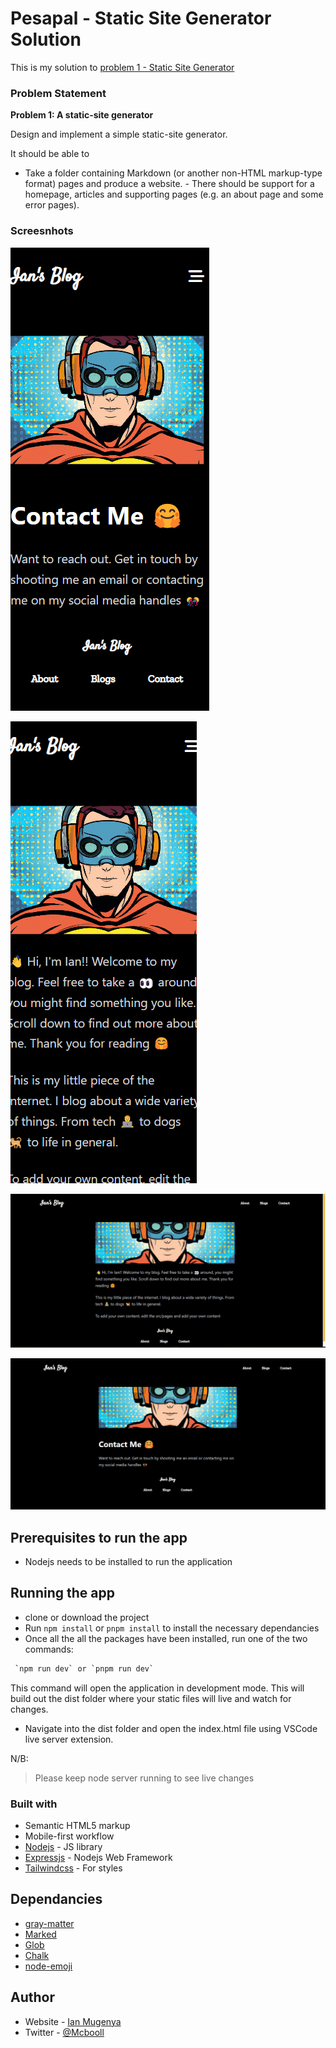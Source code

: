 # Pesapal - Static Site Generator Solution

This is my solution to [problem 1 - Static Site Generator](https://pesapal.freshteam.com/jobs/2OU7qEKgG4DR/junior-developer-23)



### Problem Statement

**Problem 1: A static-site generator**

Design and implement a simple static-site generator. 

It should be able to 
- Take a folder containing Markdown (or another non-HTML markup-type format) pages and produce a website. - There should be support for a homepage, articles and supporting pages (e.g. an about page and some error pages).


### Screesnhots

![Mobile View](./src/assets/images/mobile-view-one.png)

![Mobile View Two](./src/assets/images/mobile-view-two.png)

![Desktop View](./src/assets/images/desktop-view-one.png)

![Desktop View](./src/assets/images/desktop-view-two.png)

## Prerequisites to run the app
- Nodejs needs to be installed to run the application


## Running the app

- clone or download the project
- Run `npm install` or `pnpm install` to install the necessary dependancies
- Once all the all the packages have been installed, run one of the two commands:

```bash
 `npm run dev` or `pnpm run dev`
```

 This command will open the application in development mode. This will build out the dist folder where your static files will live and watch for changes. 
- Navigate into the dist folder and open the index.html file using VSCode live server extension.

N/B: 
> Please keep node server running to see live changes



### Built with

- Semantic HTML5 markup
- Mobile-first workflow
- [Nodejs](https://nodejs.org/en/) - JS library
- [Expressjs](https://expressjs.com/) - Nodejs Web Framework
- [Tailwindcss](https://tailwindcss.com/) - For styles

## Dependancies
- [gray-matter](https://github.com/jonschlinkert/gray-matter)
- [Marked](marked.js.org)
- [Glob](github.com/isaacs/node-glob#readme)
- [Chalk](github.com/chalk/chalk#readme)
- [node-emoji](github.com/omnidan/node-emoji#readme)


## Author

- Website - [Ian Mugenya](https://ianmugenya.netlify.app/)
- Twitter - [@Mcbooll](https://twitter.com/McBooll)
